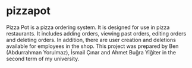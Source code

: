 # pizzapot
Pizza Pot is a pizza ordering system. It is designed for use in pizza restaurants. It includes adding orders, viewing past orders, editing orders and deleting orders. In addition, there are user creation and deletions available for employees in the shop. This project was prepared by Ben (Abdurrahman Yorulmaz), İsmail Çınar and Ahmet Buğra Yiğiter in the second term of my university.

